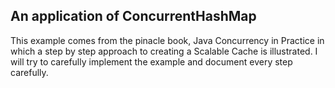 ## An application of ConcurrentHashMap
This example comes from the pinacle book, Java Concurrency in Practice 
in which a step by step approach to creating a Scalable Cache is illustrated.
I will try to carefully implement the example and document every step carefully.